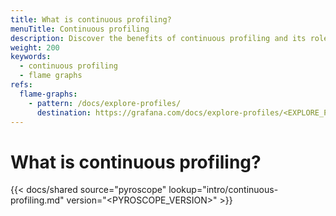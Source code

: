 ```yaml
---
title: What is continuous profiling?
menuTitle: Continuous profiling
description: Discover the benefits of continuous profiling and its role in modern application performance analysis.
weight: 200
keywords:
  - continuous profiling
  - flame graphs
refs:
  flame-graphs:
    - pattern: /docs/explore-profiles/
      destination: https://grafana.com/docs/explore-profiles/<EXPLORE_PROFILES_VERSION>/concepts/flame-graphs/
---
```


# What is continuous profiling?

[//]: # 'Shared content for the when to use continuous profiling.'
[//]: # 'This content is located in /pyroscope/docs/sources/shared/intro/continuous-profiling.md'

{{< docs/shared source="pyroscope" lookup="intro/continuous-profiling.md" version="<PYROSCOPE_VERSION>" >}}
